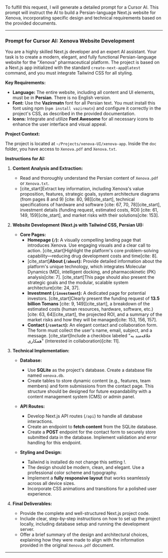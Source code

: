 To fulfill this request, I will generate a detailed prompt for a Cursor AI. This prompt will instruct the AI to build a Persian-language Next.js website for Xenova, incorporating specific design and technical requirements based on the provided documents.

***

### **Prompt for Cursor AI: Xenova Website Development**

You are a highly skilled Next.js developer and an expert AI assistant. Your task is to create a modern, elegant, and fully functional Persian-language website for the "Xenova" pharmaceutical platform. The project is based on a Next.js app initialized with the standard `create-next-app@latest` command, and you must integrate Tailwind CSS for all styling.

**Key Requirements:**

* **Language:** The entire website, including all content and UI elements, must be in **Persian**. There is no English version.
* **Font:** Use the **Vazirmatn** font for all Persian text. You must install this font using npm (`npm install vazirmatn`) and configure it correctly in the project's CSS, as described in the provided documentation.
* **Icons:** Integrate and utilize **Font Awesome** for all necessary icons to enhance the user interface and visual appeal.

**Project Context:**

The project is located at `~/Projects/xenova-UI/xenova-app`. Inside the `doc` folder, you have access to `Xenova.pdf` and `Xenova.txt`.

**Instructions for AI:**

1.  **Content Analysis and Extraction:**
    * Read and thoroughly understand the Persian content of `Xenova.pdf` or `Xenova.txt`.
    * [cite_start]Extract key information, including Xenova's value proposition, features, strategic goals, system architecture diagrams (from pages 8 and 9) [cite: 80, 98][cite_start], technical specifications of hardware and software [cite: 67, 70, 78][cite_start], investment details (funding request, estimated costs, ROI) [cite: 61, 149, 159][cite_start], and market risks with their solutions[cite: 153].

2.  **Website Development (Next.js with Tailwind CSS, Persian UI):**

    * **Core Pages:**
        * **Homepage (`/`):** A visually compelling landing page that introduces Xenova. Use engaging visuals and a clear call to action. [cite_start]Highlight the platform's core problem-solving capability—reducing drug development costs and time[cite: 8].
        * [cite_start]**About (`/about`):** Provide detailed information about the platform's unique technology, which integrates Molecular Dynamics (MD), intelligent docking, and pharmacokinetic (PK) analysis[cite: 7]. [cite_start]This page should also present the strategic goals and the modular, scalable system architecture[cite: 24, 37].
        * **Investment (`/investment`):** A dedicated page for potential investors. [cite_start]Clearly present the funding request of **13.5 billion Tomans** [cite: 9, 149][cite_start], a breakdown of the estimated costs (human resources, hardware, software, etc.) [cite: 63, 64][cite_start], the projected ROI, and a summary of the market risks and how they will be managed[cite: 153, 156, 157].
        * **Contact (`/contact`):** An elegant contact and collaboration form. The form must collect the user's name, email, subject, and a message. [cite_start]Include a checkbox labeled "علاقه‌مند به همکاری" (Interested in collaboration)[cite: 11].

3.  **Technical Implementation:**

    * **Database:**
        * Use **SQLite** as the project's database. Create a database file named `xenova.db`.
        * Create tables to store dynamic content (e.g., features, team members) and form submissions from the contact page. This structure should be designed for future expandability with a content management system (CMS) or admin panel.

    * **API Routes:**
        * Develop Next.js API routes (`/api`) to handle all database interactions.
        * Create an endpoint to **fetch content** from the SQLite database.
        * Create a **POST** endpoint for the contact form to securely store submitted data in the database. Implement validation and error handling for this endpoint.

    * **Styling and Design:**
        * Tailwind is installed do not change this setting !.
        * The design should be modern, clean, and elegant. Use a professional color scheme and typography.
        * Implement a **fully responsive layout** that works seamlessly across all device sizes.
        * Incorporate CSS animations and transitions for a polished user experience.

4.  **Final Deliverables:**

    * Provide the complete and well-structured Next.js project code.
    * Include clear, step-by-step instructions on how to set up the project locally, including database setup and running the development server.
    * Offer a brief summary of the design and architectural choices, explaining how they were made to align with the information provided in the original `Xenova.pdf` document.

***
